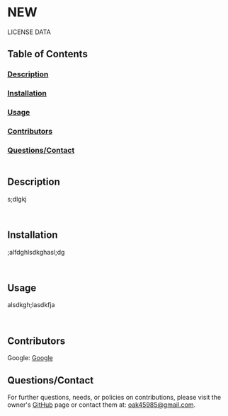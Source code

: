
# NEW

LICENSE DATA

## Table of Contents
### [Description](#des)
### [Installation](#ins)
### [Usage](#use)
### [Contributors](#con)
### [Questions/Contact](#que)<br><br>

## <a name="des">Description</a>
<p> s;dlgkj </p><br>


## <a name="ins">Installation</a>
<p> ;alfdghlsdkghasl;dg </p><br>


## <a name="use">Usage</a>
<p> alsdkgh;lasdkfja </p><br>


## <a name="con">Contributors</a>
<p> 
    Google: <a href="https://www.google.com/">Google</a>
      
   </p>


## <a name="que">Questions/Contact</a>
<p> For further questions, needs, or policies on contributions, please visit the owner's <a href="https://github.com/oak45985">GitHub</a> page or contact them at: <a href="mailto:oak45985@gmail.com">oak45985@gmail.com</a>.</p>
